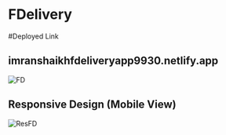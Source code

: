 # FDelivery

#Deployed Link 

imranshaikhfdeliveryapp9930.netlify.app
-----------------------------------------------------------------------------------------------------------------------------
![FD](https://github.com/imranshaikh9930/FDelivery/assets/87297004/d5936d78-182c-4d04-934e-7c84fbab6e4c)



Responsive Design (Mobile View) 
------------------------------------------------------------------------------------------------------------------------------------
![ResFD](https://github.com/imranshaikh9930/FDelivery/assets/87297004/088a4ae2-28a1-4b75-8a65-df6b9789a677)



